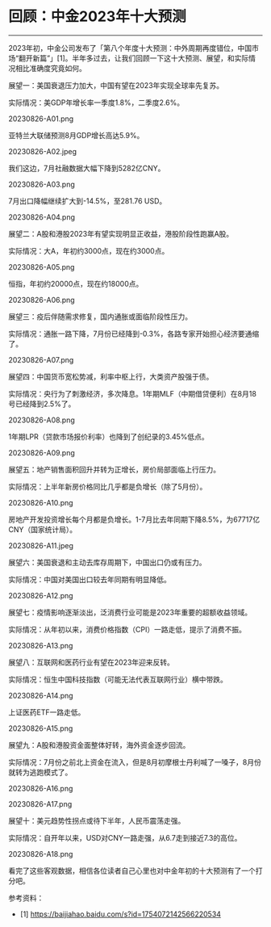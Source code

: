 # 回顾：中金2023年十大预测

* * *

2023年初，中金公司发布了「第八个年度十大预测：中外周期再度错位，中国市场“翻开新篇”」[1]。半年多过去，让我们回顾一下这十大预测、展望，和实际情况相比准确度究竟如何。


展望一：美国衰退压力加大，中国有望在2023年实现全球率先复苏。

实际情况：美GDP年增长率一季度1.8%，二季度2.6%。

20230826-A01.png

亚特兰大联储预测8月GDP增长高达5.9%。

20230826-A02.jpeg

我们这边，7月社融数据大幅下降到5282亿CNY。

20230826-A03.png

7月出口降幅继续扩大到-14.5%，至281.76 USD。

20230826-A04.png


展望二：A股和港股2023年有望实现明显正收益，港股阶段性跑赢A股。

实际情况：大A，年初约3000点，现在约3000点。

20230826-A05.png

恒指，年初约20000点，现在约18000点。

20230826-A06.png


展望三：疫后伴随需求修复，国内通胀或面临阶段性压力。

实际情况：通胀一路下降，7月份已经降到-0.3%，各路专家开始担心经济要通缩了。

20230826-A07.png


展望四：中国货币宽松势减，利率中枢上行，大类资产股强于债。

实际情况：央行为了刺激经济，多次降息。1年期MLF（中期借贷便利）在8月18号已经降到2.5%了。

20230826-A08.png

1年期LPR（贷款市场报价利率）也降到了创纪录的3.45%低点。

20230826-A09.png


展望五：地产销售面积回升并转为正增长，房价局部面临上行压力。

实际情况：上半年新房价格同比几乎都是负增长（除了5月份）。

20230826-A10.png

房地产开发投资增长每个月都是负增长。1-7月比去年同期下降8.5%，为67717亿CNY（国家统计局）。

20230826-A11.jpeg


展望六：美国衰退和主动去库存周期下，中国出口仍或有压力。

实际情况：中国对美国出口较去年同期有明显降低。

20230826-A12.png


展望七：疫情影响逐渐淡出，泛消费行业可能是2023年重要的超额收益领域。

实际情况：从年初以来，消费价格指数（CPI）一路走低，提示了消费不振。

20230826-A13.png


展望八：互联网和医药行业有望在2023年迎来反转。

实际情况：恒生中国科技指数（可能无法代表互联网行业）横中带跌。

20230826-A14.png

上证医药ETF一路走低。

20230826-A15.png


展望九：A股和港股资金面整体好转，海外资金逐步回流。

实际情况：7月份之前北上资金在流入，但是8月初摩根士丹利喊了一嗓子，8月份就转为逃跑模式了。

20230826-A16.png

20230826-A17.png


展望十：美元趋势性拐点或待下半年，人民币震荡走强。

实际情况：自开年以来，USD对CNY一路走强，从6.7走到接近7.3的高位。

20230826-A18.png


看完了这些客观数据，相信各位读者自己心里也对中金年初的十大预测有了一个打分吧。

参考资料：
- [1] https://baijiahao.baidu.com/s?id=1754072142566220534

